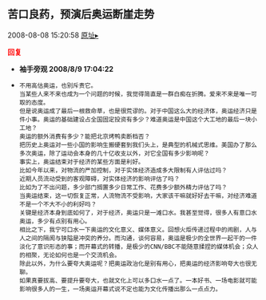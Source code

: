 ## 苦口良药，预演后奥运断崖走势
2008-08-08 15:20:58
[原址▸](http://www.fxgan.com/chan_time/2008_07_12/1044.htm)





**<font color='red'>回复</font>**


- **袖手旁观 2008/8/9 17:04:22**
- ```
  不用高估奥运，也别斥责它。
  当某些人来不来也成为一个问题的时候，我觉得简直是一群白痴在折腾。爱来不来是唯一可取的态度。
  但是说奥运成了最后一根救命草，也是很荒谬的。对于中国这么大的经济体，奥运经济只是件小事。奥运的基础建设占全国固定投资有多少？难道奥运是中国这个大工地的最后一块小工地？
  奥运的额外消费有多少？能把北京烤鸭卖断档否？
  把历史上奥运对一些小国的影响生搬硬套到我们头上，是典型的机械式思维。美国办了那么多次奥运，除了运动会本身的几十亿收支以外，对它全国有多少影响呢？
  事实上，奥运结束对于经济的某些方面是利好。
  比如今年以来，对物流的严加控制，对于实体经济造成多大限制有人评估过吗？
  近期人员流动受到的客观障碍，对实体经济的影响评估了吗？
  比如为了不出问题，多少部门搁置多少日常工作、花费多少额外精力评估了吗？
  当奥运结束，这一切恢复正常，人流物流不受影响，大家该干嘛就好好去干嘛，对经济难道不是一个不大不小的利好吗？
  关键是经济本身到底如何了，对于经济，奥运只是一滩口水。我甚至觉得，很多人有意口水奥运，多少有点别有用心。
  相比之下，我宁可口水一下奥运的文化意义、媒体意义。回想火炬传递过程中的闹剧，人与人之间的隔阂与狭隘是冲突的养分。而沟通，谈何容易，奥运是极少的全世界一起干的一件淡化了意识形态的事；而开幕式的转播，是极少的CNN/BBC不能随意揉捏的媒体机会；众人的相聚，无论如何也是一个交流机会。
  除此以外，为什么要夸大奥运呢？把奥运政治化是别有用心，把奥运的经济影响夸大也很无聊。
  如果真要拔高、要提升要夸大，也就文化上可以多口水一点了。一本好书、一场电影就可能影响很多人的一生，一场奥运开幕式说不定也能为文化传播出那么一点点力。
  ```
